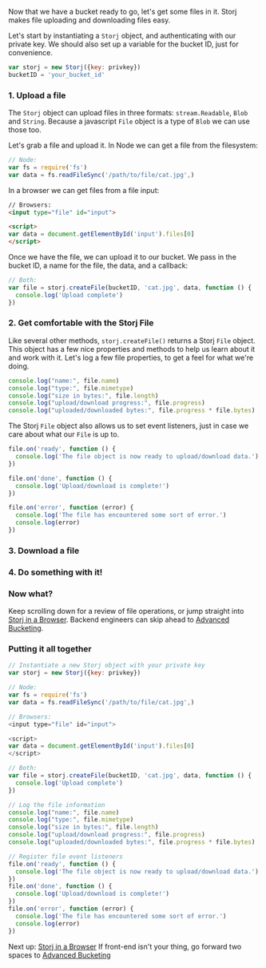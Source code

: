 Now that we have a bucket ready to go, let's get some files in it. Storj makes
file uploading and downloading files easy.

Let's start by instantiating a `Storj` object, and authenticating with our
private key. We should also set up a variable for the bucket ID, just for
convenience.

```javascript
var storj = new Storj({key: privkey})
bucketID = 'your_bucket_id'
```

### 1. Upload a file
The `Storj` object can upload files in three formats: `stream.Readable`,
`Blob` and `String`. Because a javascript `File` object is a type of `Blob` we
can use those too.

Let's grab a file and upload it. In Node we can get a file from the filesystem:

```javascript
// Node:
var fs = require('fs')
var data = fs.readFileSync('/path/to/file/cat.jpg',)
```

In a browser we can get files from a file input:

```html
// Browsers:
<input type="file" id="input">

<script>
var data = document.getElementById('input').files[0]
</script>
```

Once we have the file, we can upload it to our bucket. We pass in the bucket
ID, a name for the file, the data, and a callback:

```javascript
// Both:
var file = storj.createFile(bucketID, 'cat.jpg', data, function () {
  console.log('Upload complete')
})
```

### 2. Get comfortable with the Storj File

Like several other methods, `storj.createFile()` returns a Storj `File` object.
This object has a few nice properties and methods to help us learn about it
and work with it. Let's log a few file properties, to get a feel for what we're
doing.

```javascript
console.log("name:", file.name)
console.log("type:", file.mimetype)
console.log("size in bytes:", file.length)
console.log("upload/download progress:", file.progress)
console.log("uploaded/downloaded bytes:", file.progress * file.bytes)
```

The Storj `File` object also allows us to set event listeners, just in case we
care about what our `File` is up to.

```javascript
file.on('ready', function () {
  console.log('The file object is now ready to upload/download data.')
})

file.on('done', function () {
  console.log('Upload/download is complete!')
})

file.on('error', function (error) {
  console.log('The file has encountered some sort of error.')
  console.log(error)
})
```

### 3. Download a file



### 4. Do something with it!



### Now what?

Keep scrolling down for a review of file operations, or jump straight into
[Storj in a Browser](04-browser.md). Backend engineers can skip ahead to [Advanced Bucketing](05-bucket-ops.md).

### Putting it all together
```javascript
// Instantiate a new Storj object with your private key
var storj = new Storj({key: privkey})

// Node:
var fs = require('fs')
var data = fs.readFileSync('/path/to/file/cat.jpg',)

// Browsers:
<input type="file" id="input">

<script>
var data = document.getElementById('input').files[0]
</script>

// Both:
var file = storj.createFile(bucketID, 'cat.jpg', data, function () {
  console.log('Upload complete')
})

// Log the file information
console.log("name:", file.name)
console.log("type:", file.mimetype)
console.log("size in bytes:", file.length)
console.log("upload/download progress:", file.progress)
console.log("uploaded/downloaded bytes:", file.progress * file.bytes)

// Register file event listeners
file.on('ready', function () {
  console.log('The file object is now ready to upload/download data.')
})
file.on('done', function () {
  console.log('Upload/download is complete!')
})
file.on('error', function (error) {
  console.log('The file has encountered some sort of error.')
  console.log(error)
})
```

Next up: [Storj in a Browser](04-browser.md)
If front-end isn't your thing, go forward two spaces to
[Advanced Bucketing](05-bucket-ops.md)
